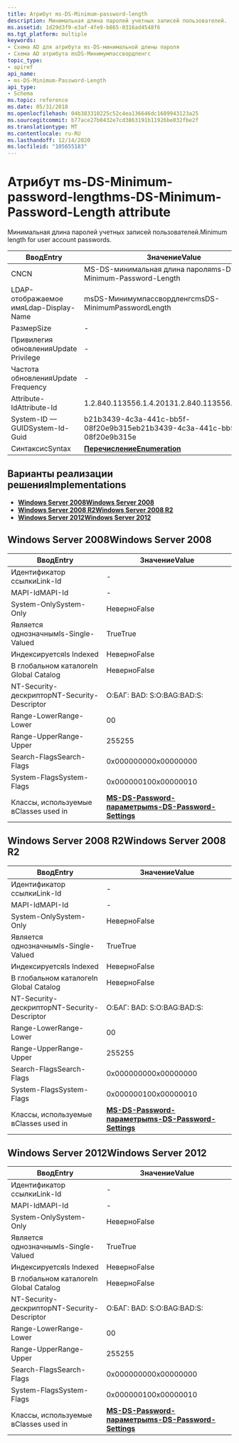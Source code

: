 ```yaml
---
title: Атрибут ms-DS-Minimum-password-length
description: Минимальная длина паролей учетных записей пользователей.
ms.assetid: 1d29d3f9-e3af-4fe9-b865-0316ad4548f6
ms.tgt_platform: multiple
keywords:
- Схема AD для атрибута ms-DS-минимальной длины пароля
- Схема AD атрибута msDS-Минимумпассвордленгс
topic_type:
- apiref
api_name:
- ms-DS-Minimum-Password-Length
api_type:
- Schema
ms.topic: reference
ms.date: 05/31/2018
ms.openlocfilehash: 04b383310225c52c4ea136646dc1689943123a25
ms.sourcegitcommit: b77ace27b0432e7cd3863191b11926be032fbe2f
ms.translationtype: MT
ms.contentlocale: ru-RU
ms.lasthandoff: 12/14/2020
ms.locfileid: "105655183"
---
```

# <a name="ms-ds-minimum-password-length-attribute"></a><span data-ttu-id="9dda2-105">Атрибут ms-DS-Minimum-password-length</span><span class="sxs-lookup"><span data-stu-id="9dda2-105">ms-DS-Minimum-Password-Length attribute</span></span>

<span data-ttu-id="9dda2-106">Минимальная длина паролей учетных записей пользователей.</span><span class="sxs-lookup"><span data-stu-id="9dda2-106">Minimum length for user account passwords.</span></span>



| <span data-ttu-id="9dda2-107">Ввод</span><span class="sxs-lookup"><span data-stu-id="9dda2-107">Entry</span></span> | <span data-ttu-id="9dda2-108">Значение</span><span class="sxs-lookup"><span data-stu-id="9dda2-108">Value</span></span> |
|-------------------|--------------------------------------|
| <span data-ttu-id="9dda2-109">CN</span><span class="sxs-lookup"><span data-stu-id="9dda2-109">CN</span></span>                | <span data-ttu-id="9dda2-110">MS-DS-минимальная длина пароля</span><span class="sxs-lookup"><span data-stu-id="9dda2-110">ms-DS-Minimum-Password-Length</span></span>        |
| <span data-ttu-id="9dda2-111">LDAP-отображаемое имя</span><span class="sxs-lookup"><span data-stu-id="9dda2-111">Ldap-Display-Name</span></span> | <span data-ttu-id="9dda2-112">msDS-Минимумпассвордленгс</span><span class="sxs-lookup"><span data-stu-id="9dda2-112">msDS-MinimumPasswordLength</span></span>           |
| <span data-ttu-id="9dda2-113">Размер</span><span class="sxs-lookup"><span data-stu-id="9dda2-113">Size</span></span>              | \-                                   |
| <span data-ttu-id="9dda2-114">Привилегия обновления</span><span class="sxs-lookup"><span data-stu-id="9dda2-114">Update Privilege</span></span>  | \-                                   |
| <span data-ttu-id="9dda2-115">Частота обновления</span><span class="sxs-lookup"><span data-stu-id="9dda2-115">Update Frequency</span></span>  | \-                                   |
| <span data-ttu-id="9dda2-116">Attribute-Id</span><span class="sxs-lookup"><span data-stu-id="9dda2-116">Attribute-Id</span></span>      | <span data-ttu-id="9dda2-117">1.2.840.113556.1.4.2013</span><span class="sxs-lookup"><span data-stu-id="9dda2-117">1.2.840.113556.1.4.2013</span></span>              |
| <span data-ttu-id="9dda2-118">System-ID — GUID</span><span class="sxs-lookup"><span data-stu-id="9dda2-118">System-Id-Guid</span></span>    | <span data-ttu-id="9dda2-119">b21b3439-4c3a-441c-bb5f-08f20e9b315e</span><span class="sxs-lookup"><span data-stu-id="9dda2-119">b21b3439-4c3a-441c-bb5f-08f20e9b315e</span></span> |
| <span data-ttu-id="9dda2-120">Синтаксис</span><span class="sxs-lookup"><span data-stu-id="9dda2-120">Syntax</span></span>            | [<span data-ttu-id="9dda2-121">**Перечисление**</span><span class="sxs-lookup"><span data-stu-id="9dda2-121">**Enumeration**</span></span>](s-enumeration.md) |



## <a name="implementations"></a><span data-ttu-id="9dda2-122">Варианты реализации решения</span><span class="sxs-lookup"><span data-stu-id="9dda2-122">Implementations</span></span>

-   [<span data-ttu-id="9dda2-123">**Windows Server 2008**</span><span class="sxs-lookup"><span data-stu-id="9dda2-123">**Windows Server 2008**</span></span>](#windows-server-2008)
-   [<span data-ttu-id="9dda2-124">**Windows Server 2008 R2**</span><span class="sxs-lookup"><span data-stu-id="9dda2-124">**Windows Server 2008 R2**</span></span>](#windows-server-2008-r2)
-   [<span data-ttu-id="9dda2-125">**Windows Server 2012**</span><span class="sxs-lookup"><span data-stu-id="9dda2-125">**Windows Server 2012**</span></span>](#windows-server-2012)

## <a name="windows-server-2008"></a><span data-ttu-id="9dda2-126">Windows Server 2008</span><span class="sxs-lookup"><span data-stu-id="9dda2-126">Windows Server 2008</span></span>



| <span data-ttu-id="9dda2-127">Ввод</span><span class="sxs-lookup"><span data-stu-id="9dda2-127">Entry</span></span> | <span data-ttu-id="9dda2-128">Значение</span><span class="sxs-lookup"><span data-stu-id="9dda2-128">Value</span></span> |
|------------------------|-----------------------------------------------------------------------|
| <span data-ttu-id="9dda2-129">Идентификатор ссылки</span><span class="sxs-lookup"><span data-stu-id="9dda2-129">Link-Id</span></span>                | \-                                                                    |
| <span data-ttu-id="9dda2-130">MAPI-Id</span><span class="sxs-lookup"><span data-stu-id="9dda2-130">MAPI-Id</span></span>                | \-                                                                    |
| <span data-ttu-id="9dda2-131">System-Only</span><span class="sxs-lookup"><span data-stu-id="9dda2-131">System-Only</span></span>            | <span data-ttu-id="9dda2-132">Неверно</span><span class="sxs-lookup"><span data-stu-id="9dda2-132">False</span></span>                                                                 |
| <span data-ttu-id="9dda2-133">Является однозначным</span><span class="sxs-lookup"><span data-stu-id="9dda2-133">Is-Single-Valued</span></span>       | <span data-ttu-id="9dda2-134">True</span><span class="sxs-lookup"><span data-stu-id="9dda2-134">True</span></span>                                                                  |
| <span data-ttu-id="9dda2-135">Индексируется</span><span class="sxs-lookup"><span data-stu-id="9dda2-135">Is Indexed</span></span>             | <span data-ttu-id="9dda2-136">Неверно</span><span class="sxs-lookup"><span data-stu-id="9dda2-136">False</span></span>                                                                 |
| <span data-ttu-id="9dda2-137">В глобальном каталоге</span><span class="sxs-lookup"><span data-stu-id="9dda2-137">In Global Catalog</span></span>      | <span data-ttu-id="9dda2-138">Неверно</span><span class="sxs-lookup"><span data-stu-id="9dda2-138">False</span></span>                                                                 |
| <span data-ttu-id="9dda2-139">NT-Security-дескриптор</span><span class="sxs-lookup"><span data-stu-id="9dda2-139">NT-Security-Descriptor</span></span> | <span data-ttu-id="9dda2-140">О:БАГ: BAD: S:</span><span class="sxs-lookup"><span data-stu-id="9dda2-140">O:BAG:BAD:S:</span></span>                                                          |
| <span data-ttu-id="9dda2-141">Range-Lower</span><span class="sxs-lookup"><span data-stu-id="9dda2-141">Range-Lower</span></span>            | <span data-ttu-id="9dda2-142">0</span><span class="sxs-lookup"><span data-stu-id="9dda2-142">0</span></span>                                                                     |
| <span data-ttu-id="9dda2-143">Range-Upper</span><span class="sxs-lookup"><span data-stu-id="9dda2-143">Range-Upper</span></span>            | <span data-ttu-id="9dda2-144">255</span><span class="sxs-lookup"><span data-stu-id="9dda2-144">255</span></span>                                                                   |
| <span data-ttu-id="9dda2-145">Search-Flags</span><span class="sxs-lookup"><span data-stu-id="9dda2-145">Search-Flags</span></span>           | <span data-ttu-id="9dda2-146">0x00000000</span><span class="sxs-lookup"><span data-stu-id="9dda2-146">0x00000000</span></span>                                                            |
| <span data-ttu-id="9dda2-147">System-Flags</span><span class="sxs-lookup"><span data-stu-id="9dda2-147">System-Flags</span></span>           | <span data-ttu-id="9dda2-148">0x00000010</span><span class="sxs-lookup"><span data-stu-id="9dda2-148">0x00000010</span></span>                                                            |
| <span data-ttu-id="9dda2-149">Классы, используемые в</span><span class="sxs-lookup"><span data-stu-id="9dda2-149">Classes used in</span></span>        | [<span data-ttu-id="9dda2-150">**MS-DS-Password-параметры**</span><span class="sxs-lookup"><span data-stu-id="9dda2-150">**ms-DS-Password-Settings**</span></span>](c-msds-passwordsettings.md)<br/> |



## <a name="windows-server-2008-r2"></a><span data-ttu-id="9dda2-151">Windows Server 2008 R2</span><span class="sxs-lookup"><span data-stu-id="9dda2-151">Windows Server 2008 R2</span></span>



| <span data-ttu-id="9dda2-152">Ввод</span><span class="sxs-lookup"><span data-stu-id="9dda2-152">Entry</span></span> | <span data-ttu-id="9dda2-153">Значение</span><span class="sxs-lookup"><span data-stu-id="9dda2-153">Value</span></span> |
|------------------------|-----------------------------------------------------------------------|
| <span data-ttu-id="9dda2-154">Идентификатор ссылки</span><span class="sxs-lookup"><span data-stu-id="9dda2-154">Link-Id</span></span>                | \-                                                                    |
| <span data-ttu-id="9dda2-155">MAPI-Id</span><span class="sxs-lookup"><span data-stu-id="9dda2-155">MAPI-Id</span></span>                | \-                                                                    |
| <span data-ttu-id="9dda2-156">System-Only</span><span class="sxs-lookup"><span data-stu-id="9dda2-156">System-Only</span></span>            | <span data-ttu-id="9dda2-157">Неверно</span><span class="sxs-lookup"><span data-stu-id="9dda2-157">False</span></span>                                                                 |
| <span data-ttu-id="9dda2-158">Является однозначным</span><span class="sxs-lookup"><span data-stu-id="9dda2-158">Is-Single-Valued</span></span>       | <span data-ttu-id="9dda2-159">True</span><span class="sxs-lookup"><span data-stu-id="9dda2-159">True</span></span>                                                                  |
| <span data-ttu-id="9dda2-160">Индексируется</span><span class="sxs-lookup"><span data-stu-id="9dda2-160">Is Indexed</span></span>             | <span data-ttu-id="9dda2-161">Неверно</span><span class="sxs-lookup"><span data-stu-id="9dda2-161">False</span></span>                                                                 |
| <span data-ttu-id="9dda2-162">В глобальном каталоге</span><span class="sxs-lookup"><span data-stu-id="9dda2-162">In Global Catalog</span></span>      | <span data-ttu-id="9dda2-163">Неверно</span><span class="sxs-lookup"><span data-stu-id="9dda2-163">False</span></span>                                                                 |
| <span data-ttu-id="9dda2-164">NT-Security-дескриптор</span><span class="sxs-lookup"><span data-stu-id="9dda2-164">NT-Security-Descriptor</span></span> | <span data-ttu-id="9dda2-165">О:БАГ: BAD: S:</span><span class="sxs-lookup"><span data-stu-id="9dda2-165">O:BAG:BAD:S:</span></span>                                                          |
| <span data-ttu-id="9dda2-166">Range-Lower</span><span class="sxs-lookup"><span data-stu-id="9dda2-166">Range-Lower</span></span>            | <span data-ttu-id="9dda2-167">0</span><span class="sxs-lookup"><span data-stu-id="9dda2-167">0</span></span>                                                                     |
| <span data-ttu-id="9dda2-168">Range-Upper</span><span class="sxs-lookup"><span data-stu-id="9dda2-168">Range-Upper</span></span>            | <span data-ttu-id="9dda2-169">255</span><span class="sxs-lookup"><span data-stu-id="9dda2-169">255</span></span>                                                                   |
| <span data-ttu-id="9dda2-170">Search-Flags</span><span class="sxs-lookup"><span data-stu-id="9dda2-170">Search-Flags</span></span>           | <span data-ttu-id="9dda2-171">0x00000000</span><span class="sxs-lookup"><span data-stu-id="9dda2-171">0x00000000</span></span>                                                            |
| <span data-ttu-id="9dda2-172">System-Flags</span><span class="sxs-lookup"><span data-stu-id="9dda2-172">System-Flags</span></span>           | <span data-ttu-id="9dda2-173">0x00000010</span><span class="sxs-lookup"><span data-stu-id="9dda2-173">0x00000010</span></span>                                                            |
| <span data-ttu-id="9dda2-174">Классы, используемые в</span><span class="sxs-lookup"><span data-stu-id="9dda2-174">Classes used in</span></span>        | [<span data-ttu-id="9dda2-175">**MS-DS-Password-параметры**</span><span class="sxs-lookup"><span data-stu-id="9dda2-175">**ms-DS-Password-Settings**</span></span>](c-msds-passwordsettings.md)<br/> |



## <a name="windows-server-2012"></a><span data-ttu-id="9dda2-176">Windows Server 2012</span><span class="sxs-lookup"><span data-stu-id="9dda2-176">Windows Server 2012</span></span>



| <span data-ttu-id="9dda2-177">Ввод</span><span class="sxs-lookup"><span data-stu-id="9dda2-177">Entry</span></span> | <span data-ttu-id="9dda2-178">Значение</span><span class="sxs-lookup"><span data-stu-id="9dda2-178">Value</span></span> |
|------------------------|-----------------------------------------------------------------------|
| <span data-ttu-id="9dda2-179">Идентификатор ссылки</span><span class="sxs-lookup"><span data-stu-id="9dda2-179">Link-Id</span></span>                | \-                                                                    |
| <span data-ttu-id="9dda2-180">MAPI-Id</span><span class="sxs-lookup"><span data-stu-id="9dda2-180">MAPI-Id</span></span>                | \-                                                                    |
| <span data-ttu-id="9dda2-181">System-Only</span><span class="sxs-lookup"><span data-stu-id="9dda2-181">System-Only</span></span>            | <span data-ttu-id="9dda2-182">Неверно</span><span class="sxs-lookup"><span data-stu-id="9dda2-182">False</span></span>                                                                 |
| <span data-ttu-id="9dda2-183">Является однозначным</span><span class="sxs-lookup"><span data-stu-id="9dda2-183">Is-Single-Valued</span></span>       | <span data-ttu-id="9dda2-184">True</span><span class="sxs-lookup"><span data-stu-id="9dda2-184">True</span></span>                                                                  |
| <span data-ttu-id="9dda2-185">Индексируется</span><span class="sxs-lookup"><span data-stu-id="9dda2-185">Is Indexed</span></span>             | <span data-ttu-id="9dda2-186">Неверно</span><span class="sxs-lookup"><span data-stu-id="9dda2-186">False</span></span>                                                                 |
| <span data-ttu-id="9dda2-187">В глобальном каталоге</span><span class="sxs-lookup"><span data-stu-id="9dda2-187">In Global Catalog</span></span>      | <span data-ttu-id="9dda2-188">Неверно</span><span class="sxs-lookup"><span data-stu-id="9dda2-188">False</span></span>                                                                 |
| <span data-ttu-id="9dda2-189">NT-Security-дескриптор</span><span class="sxs-lookup"><span data-stu-id="9dda2-189">NT-Security-Descriptor</span></span> | <span data-ttu-id="9dda2-190">О:БАГ: BAD: S:</span><span class="sxs-lookup"><span data-stu-id="9dda2-190">O:BAG:BAD:S:</span></span>                                                          |
| <span data-ttu-id="9dda2-191">Range-Lower</span><span class="sxs-lookup"><span data-stu-id="9dda2-191">Range-Lower</span></span>            | <span data-ttu-id="9dda2-192">0</span><span class="sxs-lookup"><span data-stu-id="9dda2-192">0</span></span>                                                                     |
| <span data-ttu-id="9dda2-193">Range-Upper</span><span class="sxs-lookup"><span data-stu-id="9dda2-193">Range-Upper</span></span>            | <span data-ttu-id="9dda2-194">255</span><span class="sxs-lookup"><span data-stu-id="9dda2-194">255</span></span>                                                                   |
| <span data-ttu-id="9dda2-195">Search-Flags</span><span class="sxs-lookup"><span data-stu-id="9dda2-195">Search-Flags</span></span>           | <span data-ttu-id="9dda2-196">0x00000000</span><span class="sxs-lookup"><span data-stu-id="9dda2-196">0x00000000</span></span>                                                            |
| <span data-ttu-id="9dda2-197">System-Flags</span><span class="sxs-lookup"><span data-stu-id="9dda2-197">System-Flags</span></span>           | <span data-ttu-id="9dda2-198">0x00000010</span><span class="sxs-lookup"><span data-stu-id="9dda2-198">0x00000010</span></span>                                                            |
| <span data-ttu-id="9dda2-199">Классы, используемые в</span><span class="sxs-lookup"><span data-stu-id="9dda2-199">Classes used in</span></span>        | [<span data-ttu-id="9dda2-200">**MS-DS-Password-параметры**</span><span class="sxs-lookup"><span data-stu-id="9dda2-200">**ms-DS-Password-Settings**</span></span>](c-msds-passwordsettings.md)<br/> |



 

 






